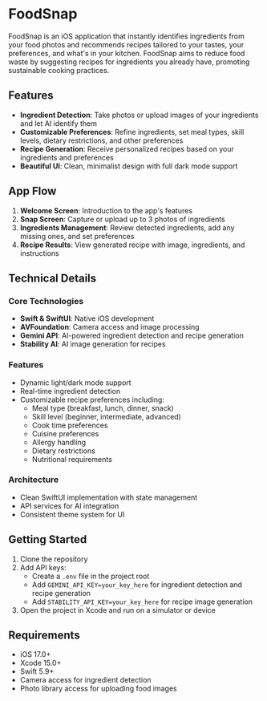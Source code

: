# FoodSnap

FoodSnap is an iOS application that instantly identifies ingredients from your food photos and recommends recipes tailored to your tastes, your preferences, and what's in your kitchen. FoodSnap aims to reduce food waste by suggesting recipes for ingredients you already have, promoting sustainable cooking practices.

## Features

- **Ingredient Detection**: Take photos or upload images of your ingredients and let AI identify them
- **Customizable Preferences**: Refine ingredients, set meal types, skill levels, dietary restrictions, and other preferences
- **Recipe Generation**: Receive personalized recipes based on your ingredients and preferences
- **Beautiful UI**: Clean, minimalist design with full dark mode support

## App Flow

1. **Welcome Screen**: Introduction to the app's features
2. **Snap Screen**: Capture or upload up to 3 photos of ingredients
3. **Ingredients Management**: Review detected ingredients, add any missing ones, and set preferences
4. **Recipe Results**: View generated recipe with image, ingredients, and instructions

## Technical Details

### Core Technologies
- **Swift & SwiftUI**: Native iOS development
- **AVFoundation**: Camera access and image processing
- **Gemini API**: AI-powered ingredient detection and recipe generation
- **Stability AI**: AI image generation for recipes

### Features
- Dynamic light/dark mode support
- Real-time ingredient detection
- Customizable recipe preferences including:
  - Meal type (breakfast, lunch, dinner, snack)
  - Skill level (beginner, intermediate, advanced)
  - Cook time preferences
  - Cuisine preferences
  - Allergy handling
  - Dietary restrictions
  - Nutritional requirements

### Architecture
- Clean SwiftUI implementation with state management
- API services for AI integration
- Consistent theme system for UI

## Getting Started

1. Clone the repository
2. Add API keys:
   - Create a `.env` file in the project root
   - Add `GEMINI_API_KEY=your_key_here` for ingredient detection and recipe generation
   - Add `STABILITY_API_KEY=your_key_here` for recipe image generation
3. Open the project in Xcode and run on a simulator or device

## Requirements

- iOS 17.0+
- Xcode 15.0+
- Swift 5.9+
- Camera access for ingredient detection
- Photo library access for uploading food images
